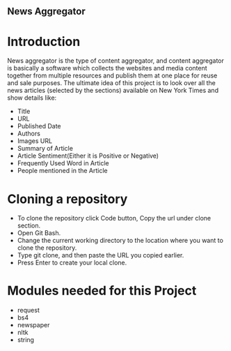 ## News Aggregator

# Introduction
News aggregator is the type of content aggregator, and content aggregator is basically a software which collects the websites and media content together from multiple resources and publish them at one place for reuse and sale purposes. The ultimate idea of this project is to look over all the news articles (selected by the sections) available on New York Times and show details like: 
* Title
* URL
* Published Date
* Authors
* Images URL
* Summary of Article
* Article Sentiment(Either it is Positive or Negative)
* Frequently Used Word in Article
* People mentioned in the Article


# Cloning a repository

* To clone the repository click Code button, Copy the url under clone section.
* Open Git Bash.
* Change the current working directory to the location where you want to clone the repository.
* Type git clone, and then paste the URL you copied earlier.
* Press Enter to create your local clone.

# Modules needed for this Project
* request
* bs4
* newspaper
* nltk
* string
